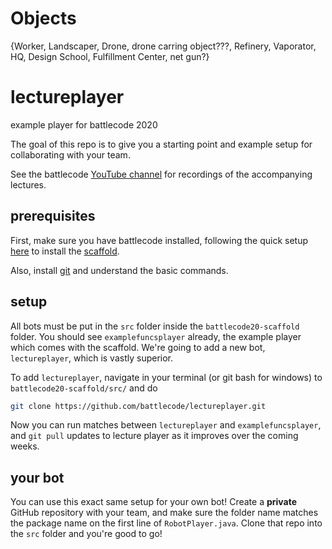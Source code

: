 # Objects 
{Worker,
Landscaper,
Drone,
drone carring object???,
Refinery,
Vaporator,
HQ,
Design School,
Fulfillment Center,
net gun?}




# lectureplayer
example player for battlecode 2020

The goal of this repo is to give you a starting point and example setup for collaborating with your team.

See the battlecode [YouTube channel](https://www.youtube.com/channel/UCOrfTSnyimIXfYzI8j_-CTQ) for recordings of the accompanying lectures.

## prerequisites

First, make sure you have battlecode installed, following the quick setup [here](http://2020.battlecode.org/getting-started) to install the [scaffold](https://github.com/battlecode/battlecode20-scaffold).

Also, install [git](https://git-scm.com/) and understand the basic commands.

## setup

All bots must be put in the `src` folder inside the `battlecode20-scaffold` folder.
You should see `examplefuncsplayer` already, the example player which comes with the scaffold.
We're going to add a new bot, `lectureplayer`, which is vastly superior.

To add `lectureplayer`, navigate in your terminal (or git bash for windows) to `battlecode20-scaffold/src/` and do
```bash
git clone https://github.com/battlecode/lectureplayer.git
```
Now you can run matches between `lectureplayer` and `examplefuncsplayer`, and `git pull` updates to lecture player as it improves over the coming weeks.

## your bot

You can use this exact same setup for your own bot!
Create a **private** GitHub repository with your team, and make sure the folder name matches the package name on the first line of `RobotPlayer.java`.
Clone that repo into the `src` folder and you're good to go!
